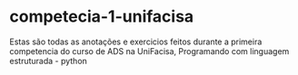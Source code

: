 # competecia-1-unifacisa
Estas são todas as anotações e exercicios feitos durante a primeira competencia do curso de ADS na UniFacisa, Programando com linguagem estruturada - python
